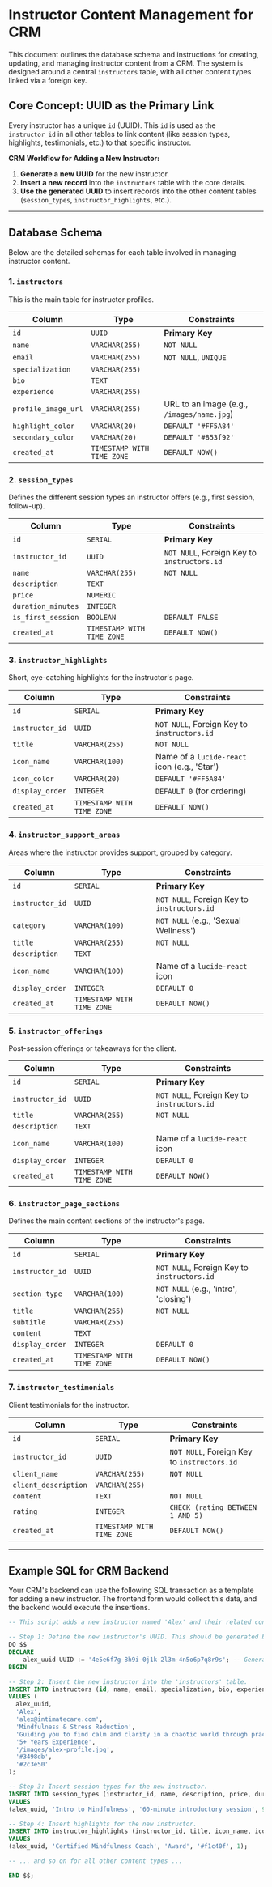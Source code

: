 # Instructor Content Management for CRM

This document outlines the database schema and instructions for creating, updating, and managing instructor content from a CRM. The system is designed around a central `instructors` table, with all other content types linked via a foreign key.

## Core Concept: UUID as the Primary Link

Every instructor has a unique `id` (UUID). This `id` is used as the `instructor_id` in all other tables to link content (like session types, highlights, testimonials, etc.) to that specific instructor.

**CRM Workflow for Adding a New Instructor:**

1.  **Generate a new UUID** for the new instructor.
2.  **Insert a new record** into the `instructors` table with the core details.
3.  **Use the generated UUID** to insert records into the other content tables (`session_types`, `instructor_highlights`, etc.).

---

## Database Schema

Below are the detailed schemas for each table involved in managing instructor content.

### 1. `instructors`

This is the main table for instructor profiles.

| Column              | Type                        | Constraints                               |
| ------------------- | --------------------------- | ----------------------------------------- |
| `id`                | `UUID`                      | **Primary Key**                           |
| `name`              | `VARCHAR(255)`              | `NOT NULL`                                |
| `email`             | `VARCHAR(255)`              | `NOT NULL`, `UNIQUE`                      |
| `specialization`    | `VARCHAR(255)`              |                                           |
| `bio`               | `TEXT`                      |                                           |
| `experience`        | `VARCHAR(255)`              |                                           |
| `profile_image_url` | `VARCHAR(255)`              | URL to an image (e.g., `/images/name.jpg`)|
| `highlight_color`   | `VARCHAR(20)`               | `DEFAULT '#FF5A84'`                       |
| `secondary_color`   | `VARCHAR(20)`               | `DEFAULT '#853f92'`                       |
| `created_at`        | `TIMESTAMP WITH TIME ZONE`  | `DEFAULT NOW()`                           |

### 2. `session_types`

Defines the different session types an instructor offers (e.g., first session, follow-up).

| Column             | Type                        | Constraints                               |
| ------------------ | --------------------------- | ----------------------------------------- |
| `id`               | `SERIAL`                    | **Primary Key**                           |
| `instructor_id`    | `UUID`                      | `NOT NULL`, Foreign Key to `instructors.id` |
| `name`             | `VARCHAR(255)`              | `NOT NULL`                                |
| `description`      | `TEXT`                      |                                           |
| `price`            | `NUMERIC`                   |                                           |
| `duration_minutes` | `INTEGER`                   |                                           |
| `is_first_session` | `BOOLEAN`                   | `DEFAULT FALSE`                           |
| `created_at`       | `TIMESTAMP WITH TIME ZONE`  | `DEFAULT NOW()`                           |

### 3. `instructor_highlights`

Short, eye-catching highlights for the instructor's page.

| Column          | Type                        | Constraints                               |
| --------------- | --------------------------- | ----------------------------------------- |
| `id`            | `SERIAL`                    | **Primary Key**                           |
| `instructor_id` | `UUID`                      | `NOT NULL`, Foreign Key to `instructors.id` |
| `title`         | `VARCHAR(255)`              | `NOT NULL`                                |
| `icon_name`     | `VARCHAR(100)`              | Name of a `lucide-react` icon (e.g., 'Star') |
| `icon_color`    | `VARCHAR(20)`               | `DEFAULT '#FF5A84'`                       |
| `display_order` | `INTEGER`                   | `DEFAULT 0` (for ordering)                |
| `created_at`    | `TIMESTAMP WITH TIME ZONE`  | `DEFAULT NOW()`                           |

### 4. `instructor_support_areas`

Areas where the instructor provides support, grouped by category.

| Column          | Type                        | Constraints                               |
| --------------- | --------------------------- | ----------------------------------------- |
| `id`            | `SERIAL`                    | **Primary Key**                           |
| `instructor_id` | `UUID`                      | `NOT NULL`, Foreign Key to `instructors.id` |
| `category`      | `VARCHAR(100)`              | `NOT NULL` (e.g., 'Sexual Wellness')      |
| `title`         | `VARCHAR(255)`              | `NOT NULL`                                |
| `description`   | `TEXT`                      |                                           |
| `icon_name`     | `VARCHAR(100)`              | Name of a `lucide-react` icon             |
| `display_order` | `INTEGER`                   | `DEFAULT 0`                               |
| `created_at`    | `TIMESTAMP WITH TIME ZONE`  | `DEFAULT NOW()`                           |

### 5. `instructor_offerings`

Post-session offerings or takeaways for the client.

| Column          | Type                        | Constraints                               |
| --------------- | --------------------------- | ----------------------------------------- |
| `id`            | `SERIAL`                    | **Primary Key**                           |
| `instructor_id` | `UUID`                      | `NOT NULL`, Foreign Key to `instructors.id` |
| `title`         | `VARCHAR(255)`              | `NOT NULL`                                |
| `description`   | `TEXT`                      |                                           |
| `icon_name`     | `VARCHAR(100)`              | Name of a `lucide-react` icon             |
| `display_order` | `INTEGER`                   | `DEFAULT 0`                               |
| `created_at`    | `TIMESTAMP WITH TIME ZONE`  | `DEFAULT NOW()`                           |

### 6. `instructor_page_sections`

Defines the main content sections of the instructor's page.

| Column          | Type                        | Constraints                               |
| --------------- | --------------------------- | ----------------------------------------- |
| `id`            | `SERIAL`                    | **Primary Key**                           |
| `instructor_id` | `UUID`                      | `NOT NULL`, Foreign Key to `instructors.id` |
| `section_type`  | `VARCHAR(100)`              | `NOT NULL` (e.g., 'intro', 'closing')     |
| `title`         | `VARCHAR(255)`              | `NOT NULL`                                |
| `subtitle`      | `VARCHAR(255)`              |                                           |
| `content`       | `TEXT`                      |                                           |
| `display_order` | `INTEGER`                   | `DEFAULT 0`                               |
| `created_at`    | `TIMESTAMP WITH TIME ZONE`  | `DEFAULT NOW()`                           |

### 7. `instructor_testimonials`

Client testimonials for the instructor.

| Column               | Type                        | Constraints                               |
| -------------------- | --------------------------- | ----------------------------------------- |
| `id`                 | `SERIAL`                    | **Primary Key**                           |
| `instructor_id`      | `UUID`                      | `NOT NULL`, Foreign Key to `instructors.id` |
| `client_name`        | `VARCHAR(255)`              | `NOT NULL`                                |
| `client_description` | `VARCHAR(255)`              |                                           |
| `content`            | `TEXT`                      | `NOT NULL`                                |
| `rating`             | `INTEGER`                   | `CHECK (rating BETWEEN 1 AND 5)`          |
| `created_at`         | `TIMESTAMP WITH TIME ZONE`  | `DEFAULT NOW()`                           |

---

## Example SQL for CRM Backend

Your CRM's backend can use the following SQL transaction as a template for adding a new instructor. The frontend form would collect this data, and the backend would execute the insertions.

```sql
-- This script adds a new instructor named 'Alex' and their related content.

-- Step 1: Define the new instructor's UUID. This should be generated by your backend.
DO $$
DECLARE
    alex_uuid UUID := '4e5e6f7g-8h9i-0j1k-2l3m-4n5o6p7q8r9s'; -- Generate a new UUID here
BEGIN

-- Step 2: Insert the new instructor into the 'instructors' table.
INSERT INTO instructors (id, name, email, specialization, bio, experience, profile_image_url, highlight_color, secondary_color)
VALUES (
  alex_uuid, 
  'Alex',
  'alex@intimatecare.com',
  'Mindfulness & Stress Reduction',
  'Guiding you to find calm and clarity in a chaotic world through practical mindfulness techniques.',
  '5+ Years Experience',
  '/images/alex-profile.jpg',
  '#3498db',
  '#2c3e50'
);

-- Step 3: Insert session types for the new instructor.
INSERT INTO session_types (instructor_id, name, description, price, duration_minutes, is_first_session)
VALUES 
(alex_uuid, 'Intro to Mindfulness', '60-minute introductory session', 999, 60, true);

-- Step 4: Insert highlights for the new instructor.
INSERT INTO instructor_highlights (instructor_id, title, icon_name, icon_color, display_order)
VALUES 
(alex_uuid, 'Certified Mindfulness Coach', 'Award', '#f1c40f', 1);

-- ... and so on for all other content types ...

END $$;
```
